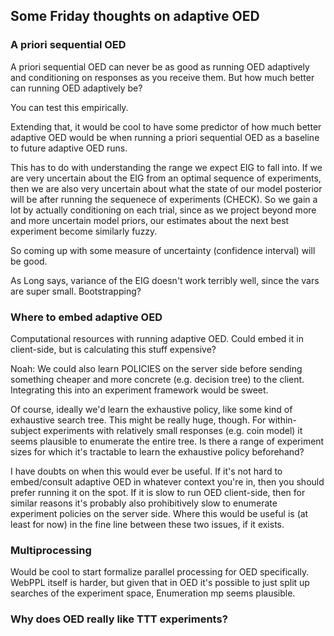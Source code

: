 ## Some Friday thoughts on adaptive OED

### A priori sequential OED
A priori sequential OED can never be as good as running OED adaptively and
conditioning on responses as you receive them. But how much better can
running OED adaptively be?

You can test this empirically.

Extending that, it would be cool to have some predictor of how much
better adaptive OED would be when running a priori sequential OED as a
baseline to future adaptive OED runs.

This has to do with understanding the range we expect EIG to fall into. If
we are very uncertain about the EIG from an optimal sequence of experiments,
then we are also very uncertain about what the state of our model posterior
will be after running the sequenece of experiments (CHECK).
So we gain a lot by actually conditioning on each trial, since as we
project beyond more and more uncertain model priors, our estimates about the
next best experiment become similarly fuzzy.

So coming up with some measure of uncertainty (confidence interval) will be
good.

As Long says, variance of the EIG doesn't work terribly well, since the vars
are super small. Bootstrapping?

### Where to embed adaptive OED
Computational resources with running adaptive OED. Could embed it in
client-side, but is calculating this stuff expensive?

Noah: We could also learn POLICIES on the server side before sending
something cheaper and more concrete (e.g. decision tree) to the client.
Integrating this into an experiment framework would be sweet.

Of course, ideally we'd learn the exhaustive policy, like some kind of
exhaustive search tree. This might be really huge, though. For
within-subject experiments with relatively small responses (e.g. coin
model) it seems plausible to enumerate the entire tree. Is there a range of
experiment sizes for which it's tractable to learn the exhaustive policy
beforehand?

I have doubts on when this would ever be useful. If it's not hard to
embed/consult adaptive OED in whatever context you're in, then you should
prefer running it on the spot. If it is slow to run OED client-side, then
for similar reasons it's probably also prohibitively slow to enumerate
experiment policies on the server side. Where this would be useful is (at
least for now) in the fine line between these two issues, if it exists.

### Multiprocessing
Would be cool to start formalize parallel processing for OED specifically.
WebPPL itself is harder, but given that in OED it's possible to just split
up searches of the experiment space, Enumeration mp seems plausible.

### Why does OED really like TTT experiments?
